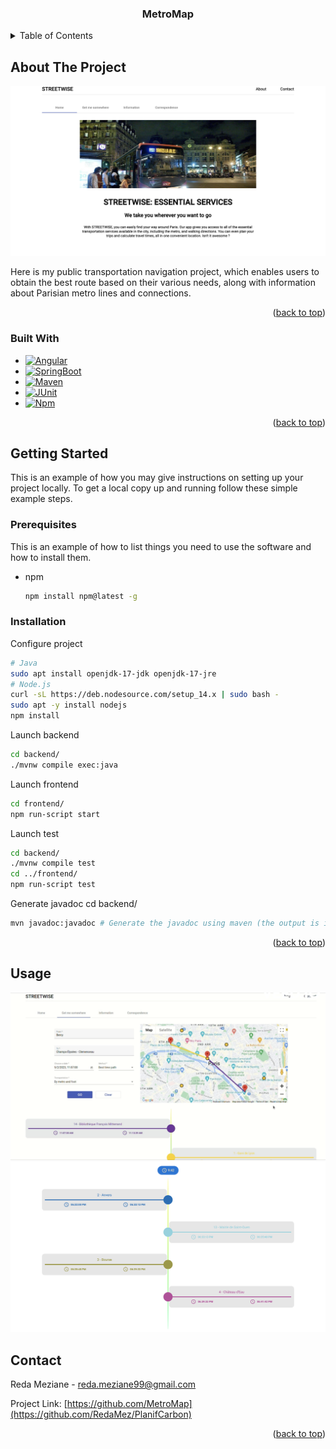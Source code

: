 

<h3 align="center">MetroMap</h3>

<!-- TABLE OF CONTENTS -->
<details>
  <summary>Table of Contents</summary>
  <ol>
    <li>
      <a href="#about-the-project">About The Project</a>
      <ul>
        <li><a href="#built-with">Built With</a></li>
      </ul>
    </li>
    <li>
      <a href="#getting-started">Getting Started</a>
      <ul>
        <li><a href="#prerequisites">Prerequisites</a></li>
        <li><a href="#installation">Installation</a></li>
      </ul>
    </li>
    <li><a href="#usage">Usage</a></li>
    <li><a href="#contact">Contact</a></li>
  </ol>
</details>



<!-- ABOUT THE PROJECT -->
## About The Project

[![](./documents/screenshots/homepage-screenshot.png)](documents/screenshots/homepage-screenshot.png)

Here is my public transportation navigation project, which enables users to obtain the best route 
based on their various needs, along with information about Parisian metro lines and connections.

<p align="right">(<a href="#readme-top">back to top</a>)</p>



### Built With


* [![Angular][Angular.io]][Angular-url]
* [![SpringBoot][Spring.io]][Spring-url]
* [![Maven][Maven.com]][Maven-url]
* [![JUnit][JUnit.com]][JUnit-url]
* [![Npm][Npm.com]][Npm-url]

<p align="right">(<a href="#readme-top">back to top</a>)</p>



<!-- GETTING STARTED -->
## Getting Started

This is an example of how you may give instructions on setting up your project locally.
To get a local copy up and running follow these simple example steps.

### Prerequisites

This is an example of how to list things you need to use the software and how to install them.
* npm
  ```sh
  npm install npm@latest -g
  ```

### Installation

Configure project
```sh
# Java
sudo apt install openjdk-17-jdk openjdk-17-jre
# Node.js
curl -sL https://deb.nodesource.com/setup_14.x | sudo bash -
sudo apt -y install nodejs
npm install
```

Launch backend
```sh
cd backend/
./mvnw compile exec:java
```

Launch frontend
```sh
cd frontend/
npm run-script start
```

Launch test
```sh
cd backend/
./mvnw compile test
cd ../frontend/
npm run-script test
```

Generate javadoc
cd backend/
```sh
mvn javadoc:javadoc # Generate the javadoc using maven (the output is in target/site/apidocs).
```


<p align="right">(<a href="#readme-top">back to top</a>)</p>



<!-- USAGE EXAMPLES -->
## Usage


[![](documents/screenshots/map-screenshot.png)](documents/screenshots/homepage-screenshot.png)
[![](documents/screenshots/path-screenshot.png)](documents/screenshots/path-screenshot.png)

<!-- CONTACT -->
## Contact

Reda Meziane - reda.meziane99@gmail.com

Project Link: [https://github.com/MetroMap](https://github.com/RedaMez/PlanifCarbon)

<p align="right">(<a href="#readme-top">back to top</a>)</p>


<!-- MARKDOWN LINKS & IMAGES -->
<!-- https://www.markdownguide.org/basic-syntax/#reference-style-links -->
[forks-shield]: https://img.shields.io/github/forks/othneildrew/Best-README-Template.svg?style=for-the-badge
[forks-url]: https://github.com/othneildrew/Best-README-Template/network/members
[stars-shield]: https://img.shields.io/github/stars/othneildrew/Best-README-Template.svg?style=for-the-badge
[stars-url]: https://github.com/othneildrew/Best-README-Template/stargazers
[issues-shield]: https://img.shields.io/github/issues/othneildrew/Best-README-Template.svg?style=for-the-badge
[issues-url]: https://github.com/othneildrew/Best-README-Template/issues
[license-shield]: https://img.shields.io/github/license/othneildrew/Best-README-Template.svg?style=for-the-badge
[license-url]: https://github.com/othneildrew/Best-README-Template/blob/master/LICENSE.txt
[linkedin-shield]: https://img.shields.io/badge/-LinkedIn-black.svg?style=for-the-badge&logo=linkedin&colorB=555
[linkedin-url]: https://linkedin.com/in/othneildrew
[product-screenshot]: images/screenshot.png
[Next.js]: https://img.shields.io/badge/next.js-000000?style=for-the-badge&logo=nextdotjs&logoColor=white
[Next-url]: https://nextjs.org/
[React.js]: https://img.shields.io/badge/React-20232A?style=for-the-badge&logo=react&logoColor=61DAFB
[React-url]: https://reactjs.org/
[Vue.js]: https://img.shields.io/badge/Vue.js-35495E?style=for-the-badge&logo=vuedotjs&logoColor=4FC08D
[Vue-url]: https://vuejs.org/
[Angular.io]: https://img.shields.io/badge/Angular-DD0031?style=for-the-badge&logo=angular&logoColor=white
[Angular-url]: https://angular.io/
[Svelte.dev]: https://img.shields.io/badge/Svelte-4A4A55?style=for-the-badge&logo=svelte&logoColor=FF3E00
[Svelte-url]: https://svelte.dev/
[Laravel.com]: https://img.shields.io/badge/Laravel-FF2D20?style=for-the-badge&logo=laravel&logoColor=white
[Laravel-url]: https://laravel.com
[Bootstrap.com]: https://img.shields.io/badge/Bootstrap-563D7C?style=for-the-badge&logo=bootstrap&logoColor=white
[Bootstrap-url]: https://getbootstrap.com
[JQuery.com]: https://img.shields.io/badge/jQuery-0769AD?style=for-the-badge&logo=jquery&logoColor=white
[JQuery-url]: https://jquery.com 
[Spring.io]: https://img.shields.io/badge/Spring%20Boot-6DB33F?style=for-the-badge&logo=spring%20boot&logoColor=white
[Spring-url]: https://spring.io
[Maven.com]: https://img.shields.io/badge/Maven-C71A36?style=for-the-badge&logo=apachemaven&logoColor=white
[Maven-url]: https://apache.org
[JUnit.com]: https://img.shields.io/badge/JUnit5-25A162?style=for-the-badge&logo=junit5&logoColor=white
[JUnit-url]: https://junit.org
[Npm.com]: https://img.shields.io/badge/NPM-CB3837?style=for-the-badge&logo=npm&logoColor=white
[Npm-url]: https://npmjs.com

